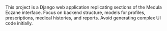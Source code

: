 <!-- Use this file to provide workspace-specific custom instructions to Copilot. For more details, visit https://code.visualstudio.com/docs/copilot/copilot-customization#_use-a-githubcopilotinstructionsmd-file -->

This project is a Django web application replicating sections of the Medula Eczane interface. Focus on backend structure, models for profiles, prescriptions, medical histories, and reports. Avoid generating complex UI code initially.
